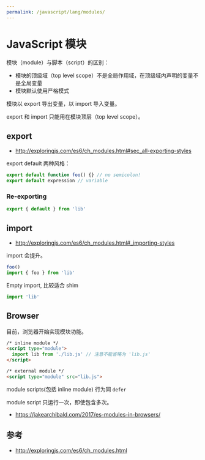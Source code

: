 ```yaml
---
permalink: /javascript/lang/modules/
---
```


# JavaScript 模块

模块（module）与脚本（script）的区别：

- 模块的顶级域（top level scope）不是全局作用域，在顶级域内声明的变量不是全局变量
- 模块默认使用严格模式

模块以 export 导出变量，以 import 导入变量。

export 和 import 只能用在模块顶层（top level scope）。

## export

- <http://exploringjs.com/es6/ch_modules.html#sec_all-exporting-styles>

export default 两种风格：

```js
export default function foo() {} // no semicolon!
export default expression // variable
```

### Re-exporting

```js
export { default } from 'lib'
```

## import

- <http://exploringjs.com/es6/ch_modules.html#_importing-styles>

import 会提升。

```js
foo()
import { foo } from 'lib'
```

Empty import, 比较适合 shim

```js
import 'lib'
```

## Browser

目前，浏览器开始实现模块功能。

```html
/* inline module */
<script type="module">
  import lib from './lib.js' // 注意不能省略为 'lib.js'
</script>

/* external module */
<script type="module" src="lib.js">
```

module scripts(包括 inline module) 行为同 `defer`

module script 只运行一次，即使包含多次。

- <https://jakearchibald.com/2017/es-modules-in-browsers/>

## 参考

- <http://exploringjs.com/es6/ch_modules.html>
